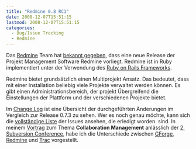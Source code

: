 ```yaml
---
title: "Redmine 0.8 RC1"
date: 2008-12-07T15:51:15
lastmod: 2008-12-07T15:51:15
categories:
  - Bug/Issue Tracking
  - Redmine
---
```

Das <a href="http://www.redmine.org">Redmine</a> Team hat <a href="http://www.redmine.org/news/show/19">bekannt gegeben</a>, dass eine neue Release der Projekt Management Software Redmine vorliegt. Redmine ist in Ruby implementiert unter der Verwendung des <a href="http://www.rubyonrails.org/">Ruby on Rails Frameworks</a>.

Redmine bietet grundsätzlich einen Multiprojekt Ansatz. Das bedeutet, dass mit einer Installation beliebig viele Projekte verwaltet werden können. Es gibt einen Administrationsbereich, der projekt Übergreifend die Einstellungen der Plattform und der verschiedenen Projekte bietet. 

Im <a href="http://www.redmine.org/wiki/redmine/Changelog">Change Log</a> ist eine Übersicht der durchgeführten Änderungen im Vergleich zur Release 0.7.3 zu sehen. Wer es noch genau möchte, kann sich die <a href="http://www.redmine.org/versions/show/2">vollständige Liste</a> der Issues ansehen, die erledigt worden. sind.
In meinem <a href="http://www.soebes.de/files/SubConf2008Collaboration.pdf">Vortrag</a> zum Thema <strong>Collaboration Management</strong> anlässlich der <a href="http://www.subconf.de">2. Subversion Conference</a>, habe ich die Unterschiede zwischen <a href="http://gforge.org">GForge</a>, <a href="http://www.redmine.org">Redmine</a> und <a href="http://trac.edgewall.org">Trac</a> vorgestellt.
